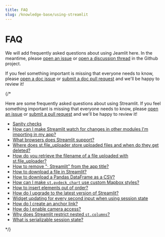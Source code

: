 ```yaml
---
title: FAQ
slug: /knowledge-base/using-streamlit
---
```


# FAQ

We will add frequently asked questions about using Jeamlit here. In the meantime, please [open an issue](https://github.com/jeamlit/jeamlit/issues) 
or [open a discussion thread](https://github.com/jeamlit/jeamlit/discussions) in the Github project.   

If you feel something important is missing that everyone needs to know, 
please [open a doc issue](https://github.com/jeamlit/docs/issues) or [submit a doc pull request](https://github.com/jeamlit/docs/pulls) and we'll be happy to review it!

{/*

Here are some frequently asked questions about using Streamlit. If you feel something important is missing that everyone needs to know, please [open an issue](https://github.com/streamlit/docs/issues) or [submit a pull request](https://github.com/streamlit/docs/pulls) and we'll be happy to review it!

- [Sanity checks](/knowledge-base/using-streamlit/sanity-checks)
- [How can I make Streamlit watch for changes in other modules I'm importing in my app?](/knowledge-base/using-streamlit/streamlit-watch-changes-other-modules-importing-app)
- [What browsers does Streamlit support?](/knowledge-base/using-streamlit/supported-browsers)
- [Where does st.file_uploader store uploaded files and when do they get deleted?](/knowledge-base/using-streamlit/where-file-uploader-store-when-deleted)
- [How do you retrieve the filename of a file uploaded with st.file_uploader?](/knowledge-base/using-streamlit/retrieve-filename-uploaded)
- [How to remove "· Streamlit" from the app title?](/knowledge-base/using-streamlit/remove-streamlit-app-title)
- [How to download a file in Streamlit?](/knowledge-base/using-streamlit/how-download-file-streamlit)
- [How to download a Pandas DataFrame as a CSV?](/knowledge-base/using-streamlit/how-download-pandas-dataframe-csv)
- [How can I make `st.pydeck_chart` use custom Mapbox styles?](/knowledge-base/using-streamlit/pydeck-chart-custom-mapbox-styles)
- [How to insert elements out of order?](/knowledge-base/using-streamlit/insert-elements-out-of-order)
- [How do I upgrade to the latest version of Streamlit?](/knowledge-base/using-streamlit/how-upgrade-latest-version-streamlit)
- [Widget updating for every second input when using session state](/knowledge-base/using-streamlit/widget-updating-session-state)
- [How do I create an anchor link?](/knowledge-base/using-streamlit/create-anchor-link)
- [How do I enable camera access?](/knowledge-base/using-streamlit/enable-camera)
- [Why does Streamlit restrict nested `st.columns`?](/knowledge-base/using-streamlit/why-streamlit-restrict-nested-columns)
- [What is serializable session state?](/knowledge-base/using-streamlit/serializable-session-state)

*/}

